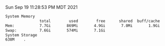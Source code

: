 Sun Sep 19 11:28:53 PM MDT 2021
```bash
System Memory
               total        used        free      shared  buff/cache   available
Mem:           7.7Gi       869Mi       4.9Gi       7.0Mi       1.9Gi       6.5Gi
Swap:          7.6Gi       574Mi       7.1Gi
System Storage
638M	.
```
```bash
